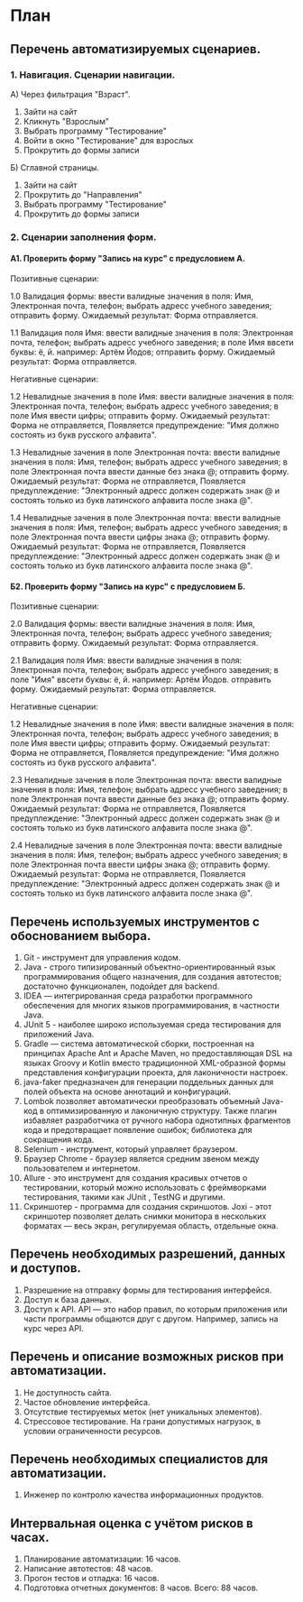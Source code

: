 # План

## Перечень автоматизируемых сценариев.

### 1. Навигация. Сценарии навигации.

А) Через фильтрация "Взраст".
1. Зайти на сайт
2. Кликнуть "Взрослым"
3. Выбрать программу "Тестирование"
4. Войти в окно "Тестирование" для взрослых
5. Прокрутить до формы записи

Б) Сглавной страницы.
1. Зайти на сайт
2. Прокрутить до "Направления"
3. Выбрать программу "Тестирование"
4. Прокрутить до формы записи

### 2. Сценарии заполнения форм. 

#### А1. Проверить форму "Запись на курс" с предусловием А.

Позитивные сценарии:

1.0 Валидация формы: 
ввести валидные значения в поля: Имя, Электронная почта, телефон; 
выбрать адресс учебного заведения;
отправить форму.
Ожидаемый результат: Форма отправляется.

1.1 Валидация поля Имя:
ввести валидные значения в поля: Электронная почта, телефон;
выбрать адресс учебного заведения;
в поле Имя ввсети буквы: ё, й. например: Артём Йодов;
отправить форму.
Ожидаемый результат: Форма отправляется.

Негативные сценарии:

1.2 Невалидные значения в поле Имя:
ввести валидные значения в поля: Электронная почта, телефон;
выбрать адресс учебного заведения;
в поле Имя ввести цифры;
отправить форму.
Ожидаемый результат: Форма не отправляется, 
Появляется предупреждение: "Имя должно состоять из букв русского алфавита".

1.3 Невалидные зачения в поле Электронная почта:
ввести валидные значения в поля: Имя, телефон;
выбрать адресс учебного заведения;
в поле Электронная почта ввести данные без знака @;
отправить форму.
Ожидаемый результат: Форма не отправляется,
Появляется предуплеждение: "Электронный адресс должен содержать знак @ 
и состоять только из букв латинского алфавита после знака @".

1.4 Невалидные зачения в поле Электронная почта:
ввести валидные значения в поля: Имя, телефон;
выбрать адресс учебного заведения;
в поле Электронная почта ввести цифры знака @;
отправить форму.
Ожидаемый результат: Форма не отправляется,
Появляется предуплеждение: "Электронный адресс должен содержать знак @
и состоять только из букв латинского алфавита после знака @".

#### Б2. Проверить форму "Запись на курс" с предусловием Б.

Позитивные сценарии:

2.0 Валидация формы:
ввести валидные значения в поля: Имя, Электронная почта, телефон;
выбрать адресс учебного заведения;
отправить форму.
Ожидаемый результат: Форма отправляется.

2.1 Валидация поля Имя:
ввести валидные значения в поля: Электронная почта, телефон;
выбрать адресс учебного заведения;
в поле "Имя" ввсети буквы: ё, й. например: Артём Йодов.
отправить форму.
Ожидаемый результат: Форма отправляется.

Негативные сценарии: 

1.2 Невалидные значения в поле Имя:
ввести валидные значения в поля: Электронная почта, телефон;
выбрать адресс учебного заведения;
в поле Имя ввести цифры;
отправить форму.
Ожидаемый результат: Форма не отправляется,
Появляется предупреждение: "Имя должно состоять из букв русского алфавита".

2.3 Невалидные зачения в поле Электронная почта:
ввести валидные значения в поля: Имя, телефон;
выбрать адресс учебного заведения;
в поле Электронная почта ввести данные без знака @;
отправить форму.
Ожидаемый результат: Форма не отправляется,
Появляется предуплеждение: "Электронный адресс должен содержать знак @
и состоять только из букв латинского алфавита после знака @".

2.4 Невалидные зачения в поле Электронная почта:
ввести валидные значения в поля: Имя, телефон;
выбрать адресс учебного заведения;
в поле Электронная почта ввести цифры знака @;
отправить форму.
Ожидаемый результат: Форма не отправляется,
Появляется предуплеждение: "Электронный адресс должен содержать знак @
и состоять только из букв латинского алфавита после знака @".

## Перечень используемых инструментов с обоснованием выбора. 

1. Git - инструмент для управления кодом.
2. Java - строго типизированный объектно-ориентированный язык программирования общего назначения, 
для создания автотестов; достаточно функционален, подойдет для backend.
3. IDEA — интегрированная среда разработки программного обеспечения 
для многих языков программирования, в частности Java.
4. JUnit 5 - наиболее широко используемая среда тестирования для приложений Java.
5. Gradle — система автоматической сборки, построенная на принципах Apache Ant и Apache Maven, 
но предоставляющая DSL на языках Groovy и Kotlin 
вместо традиционной XML-образной формы представления конфигурации проекта,
для лаконичности настроек.
6. java-faker предназначен для генерации поддельных данных для полей объекта
на основе аннотаций и конфигураций.
7. Lombok позволяет автоматически преобразовать объемный Java-код
в оптимизированную и лаконичную структуру. 
Также плагин избавляет разработчика от ручного набора однотипных фрагментов кода
и предотвращает появление ошибок; 
библиотека для сокращения кода.
8. Selenium - инструмент, который управляет браузером.
9. Браузер Chrome - браузер является средним звеном между пользователем и интернетом.
10. Allure - это инструмент для создания красивых отчетов о тестировании, 
который можно использовать с фреймворками тестирования, такими как JUnit , TestNG и другими.
11. Скриншотер - программа для создания скриншотов. 
Joxi - этот скриншотер позволяет делать снимки монитора в нескольких форматах — 
весь экран, регулируемая область, отдельные окна.

## Перечень необходимых разрешений, данных и доступов.

1. Разрешение на отправку формы для тестирования интерфейся.
2. Доступ к база данных.
3. Доступ к API.  API — это набор правил, 
по которым приложения или части программы общаются друг с другом.
Например, запись на курс через API. 

## Перечень и описание возможных рисков при автоматизации. 

1. Не доступность сайта.
2. Частое обновление интерфейса.
3. Отсутствие тестируемых меток (нет уникальных элементов).
4. Стрессовое тестирование. На грани допустимых нагрузок, в условии ограниченности ресурсов.

## Перечень необходимых специалистов для автоматизации.

1. Инженер по контролю качества информационных продуктов.

## Интервальная оценка с учётом рисков в часах.

1. Планирование автоматизации: 16 часов. 
2. Написание автотестов: 48 часов.
3. Прогон тестов и отладка: 16 часов.
4. Подготовка отчетных документов: 8 часов.
Всего: 88 часов.